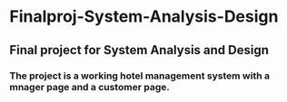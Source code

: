 # Finalproj-System-Analysis-Design
## Final project for System Analysis and Design
### The project is a working hotel management system with a mnager page and a customer page.
